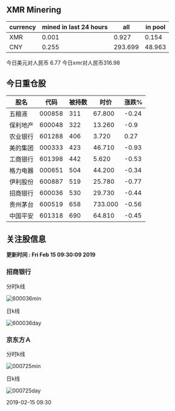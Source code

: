 ## XMR Minering

|currency|mined in last 24 hours|all|in pool|
|---|---|---|---|
|XMR|0.001|0.927|0.154|
|CNY|0.255|293.699|48.963|

今日美元对人民币 6.77	今日xmr对人民币316.98


## 今日重仓股 

|股名|代码|被持数|时价|涨跌%|
|---|---|---|---|---|
|五粮液|000858|311|67.800|-0.24|
|保利地产|600048|322|13.260|-0.9|
|农业银行|601288|406|3.720|0.27|
|美的集团|000333|423|46.710|-0.93|
|工商银行|601398|442|5.620|-0.53|
|格力电器|000651|504|44.200|-0.34|
|伊利股份|600887|519|25.780|-0.77|
|招商银行|600036|530|29.730|-0.44|
|贵州茅台|600519|658|733.000|-0.56|
|中国平安|601318|690|64.810|-0.45|

## 关注股信息
**更新时间 : Fri Feb 15 09:30:09 2019**
### 招商银行 
分时k线

![600036min](http://image.sinajs.cn/newchart/min/n/sh600036.gif)

日k线

![600036day](http://image.sinajs.cn/newchart/daily/n/sh600036.gif)

### 京东方Ａ 
分时k线

![000725min](http://image.sinajs.cn/newchart/min/n/sz000725.gif)

日k线

![000725day](http://image.sinajs.cn/newchart/daily/n/sz000725.gif)

2019-02-15 09:30